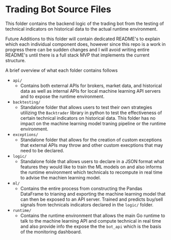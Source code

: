 # Trading Bot Source Files

This folder contains the backend logic of the trading bot from the testing of technical indicators on historical data to the actual runtime environment.<br>

Future Additions to this folder will contain dedicated README's to explain which each individual component does, however since this repo is a work in progress there can be sudden changes and I will avoid writing entire README's until there is a full stack MVP that implements the current structure.<br>

A brief overview of what each folder contains follows
- `api/`
  - Contains both external APIs for brokers, market data, and historical data as well as internal APIs for local machine learning API servers and to expose the runtime environment.
- `backtesting/`
  - Standalone folder that allows users to test their own strategies utilizing the `Backtrader` library in python to test the effectiveness of certain technical indicators on historical data. This folder has no impact on the machine learning model traning pipeline or the runtime environment.
- `exceptions/`
  - Standalone folder that allows for the creation of custom exceptions that external APIs may throw and other custom execptions that may need to be declared.
- `logic/`
  - Standalone folde that allows users to declare in a JSON format what features they would like to train the ML models on and also informs the runtime environment which technicals to recompute in real time to advise the machien learning model.
- `ml/`
  - Contains the entire process from constructing the Pandas DataFrame to trianing and exporting the machine learning model that can then be exposed to an API server. Trained and predicts buy/sell signals from technicals indicators declared in the `logic/` folder. 
- `runtime/`
  - Contains the runtime environment that allows the main Go runtime to talk to the machine learning API and compute technical in real time and also provide info the expose the the `bot_api` which is the basis of the monitoring dashboard.

